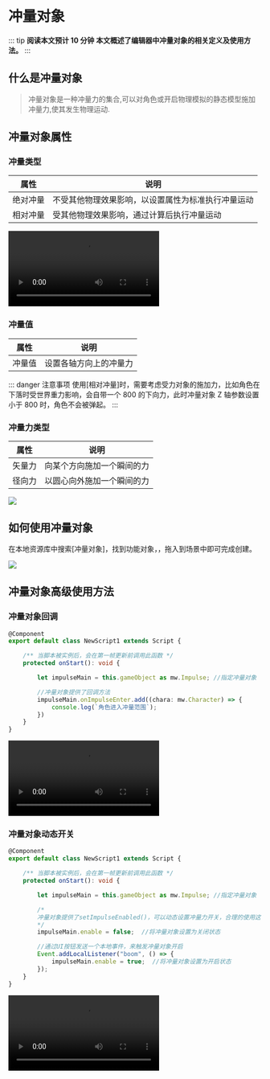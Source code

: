 # 冲量对象

::: tip **阅读本文预计 10 分钟**
**本文概述了编辑器中冲量对象的相关定义及使用方法。**
:::


## 什么是冲量对象
> 冲量对象是一种冲量力的集合,可以对角色或开启物理模拟的静态模型施加冲量力,使其发生物理运动.



## 冲量对象属性

### 冲量类型

| 属性     | 说明                                                 |
| -------- | ---------------------------------------------------- |
| 绝对冲量 | 不受其他物理效果影响，以设置属性为标准执行冲量运动 |
| 相对冲量 | 受其他物理效果影响，通过计算后执行冲量运动        |

<video controls src="https://cdn.233xyx.com/athena/online/e5a1d2c91c884d70add3a084f489bd9b.mp4"></video>

### 冲量值

| 属性   | 说明                   |
| ------ | ---------------------- |
| 冲量值 | 设置各轴方向上的冲量力 |

::: danger 注意事项
使用[相对冲量]时，需要考虑受力对象的施加力，比如角色在下落时受世界重力影响，会自带一个 800 的下向力，此时冲量对象 Z 轴参数设置小于 800 时，角色不会被弹起。
:::


### 冲量力类型

| 属性   | 说明                         |
| ------ | ---------------------------- |
| 矢量力 | 向某个方向施加一个瞬间的力 |
| 径向力 | 以圆心向外施加一个瞬间的力 |

![](https://wstatic-a1.233leyuan.com/productdocs/static/boxcnf1UQc5D27sRsOuRYdYuesb.png)


## 如何使用冲量对象

在本地资源库中搜索[冲量对象]，找到功能对象，，拖入到场景中即可完成创建。

![](https://cdn.233xyx.com/1681893626211_733.png)



## 冲量对象高级使用方法

### 冲量对象回调

```ts
@Component
export default class NewScript1 extends Script {

    /** 当脚本被实例后，会在第一帧更新前调用此函数 */
    protected onStart(): void {

        let impulseMain = this.gameObject as mw.Impulse; //指定冲量对象

        //冲量对象提供了回调方法
        impulseMain.onImpulseEnter.add((chara: mw.Character) => {
            console.log(`角色进入冲量范围`);
        })
    }
}
```
<video controls src="https://cdn.233xyx.com/athena/online/85157428cd8e46438b57df1abb2fd79f.mp4"></video>


### 冲量对象动态开关

```ts
@Component
export default class NewScript1 extends Script {

    /** 当脚本被实例后，会在第一帧更新前调用此函数 */
    protected onStart(): void {

        let impulseMain = this.gameObject as mw.Impulse; //指定冲量对象

        /*
        冲量对象提供了setImpulseEnabled()，可以动态设置冲量力开关，合理的使用这一接口，可以实现类如炸弹爆炸的效果；
        */
        impulseMain.enable = false;  //将冲量对象设置为关闭状态

        //通过UI按钮发送一个本地事件，来触发冲量对象开启
        Event.addLocalListener("boom", () => {
            impulseMain.enable = true;  //将冲量对象设置为开启状态
        });
    }
}
```
<video controls src="https://cdn.233xyx.com/athena/online/78dad341f96d4f1187c185c53e8699f9.mp4"></video>
##
